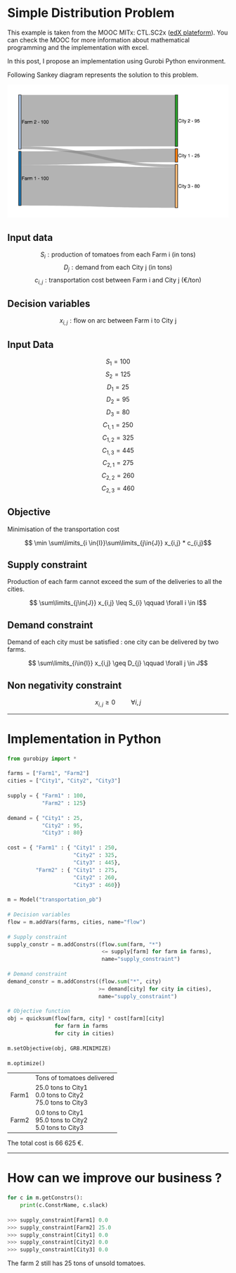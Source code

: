 # Simple Distribution Problem

This example is taken from the MOOC MITx: CTL.SC2x ([edX plateform](https://www.edx.org/)). You can check the MOOC for more information about mathematical programming and the implementation with excel.

In this post, I propose an implementation using Gurobi Python environment.


Following Sankey diagram represents the solution to this problem.

<p align="center">
<img src="/img/sankey_bokeh.png" alt="Sankey Diagram">
</p>

<!--more-->


## Input data


<html>
<head>
<script type="text/x-mathjax-config">
  MathJax.Hub.Config({tex2jax: {inlineMath: [['$','$'], ['\\(','\\)']]}});
</script>
<script type="text/javascript" async
  src="https://cdnjs.cloudflare.com/ajax/libs/mathjax/2.7.5/latest.js?config=TeX-MML-AM_CHTML">
</script>
</head>
<body>
</body>
</html>


$$S_{i} : \text{production of tomatoes from each Farm i (in tons)}$$
$$D_{j} : \text{demand from each City j (in tons)}$$
$$c_{i,j} : \text{transportation cost between Farm i and City j (€/ton)}$$


## Decision variables
$$x_{i,j} : \text{flow on arc between Farm i to City j}$$

## Input Data
$$S_{1} = 100$$
$$S_{2} = 125$$
$$D_{1} = 25$$
$$D_{2} = 95$$
$$D_{3} = 80$$
$$C_{1,1} = 250$$
$$C_{1,2} = 325$$
$$C_{1,3} = 445$$
$$C_{2,1} = 275$$
$$C_{2,2} = 260$$
$$C_{2,3} = 460$$

## Objective
Minimisation of the transportation cost

$$ \min \sum\limits_{i \in{I}}\sum\limits_{j\in{J}} x_{i,j} * c_{i,j}$$

## Supply constraint
Production of each farm cannot exceed the sum of the deliveries to all the cities.

$$ \sum\limits_{j\in{J}} x_{i,j} \leq S_{i} \qquad \forall i \in I$$

## Demand constraint
Demand of each city must be satisfied : one city can be delivered by two farms.

$$ \sum\limits_{i\in{I}} x_{i,j} \geq D_{j}  \qquad \forall j \in J$$

## Non negativity constraint

$$ x_{i,j} \geq 0 \qquad \ \forall i,j $$

-----

# Implementation in Python

```python
from gurobipy import *

farms = ["Farm1", "Farm2"]
cities = ["City1", "City2", "City3"]

supply = { "Farm1" : 100,
           "Farm2" : 125}

demand = { "City1" : 25,
           "City2" : 95,
           "City3" : 80}

cost = { "Farm1" : { "City1" : 250,
                     "City2" : 325,
                     "City3" : 445},
         "Farm2" : { "City1" : 275,
                     "City2" : 260,
                     "City3" : 460}}

m = Model("transportation_pb")

# Decision variables
flow = m.addVars(farms, cities, name="flow")

# Supply constraint
supply_constr = m.addConstrs((flow.sum(farm, "*")
                              <= supply[farm] for farm in farms), 
                              name="supply_constraint")

# Demand constraint
demand_constr = m.addConstrs((flow.sum("*", city)
                             >= demand[city] for city in cities),
                             name="supply_constraint")

# Objective function
obj = quicksum(flow[farm, city] * cost[farm][city] 
               for farm in farms 
               for city in cities)

m.setObjective(obj, GRB.MINIMIZE)

m.optimize()
```

<table><tr><td></td><td>Tons of tomatoes delivered</td></tr>
	<tr><td>Farm1</td>
		<td>25.0 tons to City1 <br/>0.0 tons to City2 
			<br/>75.0 tons to City3 <br/></td></tr>
	<tr><td>Farm2</td>
		<td>0.0 tons to City1 <br/>95.0 tons to City2 
			<br/>5.0 tons to City3 <br/></td></tr>
</table>

The total cost is 66 625 €.

----

# How can we improve our business ?

```python
for c in m.getConstrs():
    print(c.ConstrName, c.slack)

>>> supply_constraint[Farm1] 0.0
>>> supply_constraint[Farm2] 25.0
>>> supply_constraint[City1] 0.0
>>> supply_constraint[City2] 0.0
>>> supply_constraint[City3] 0.0
```
The farm 2 still has 25 tons of unsold tomatoes.


